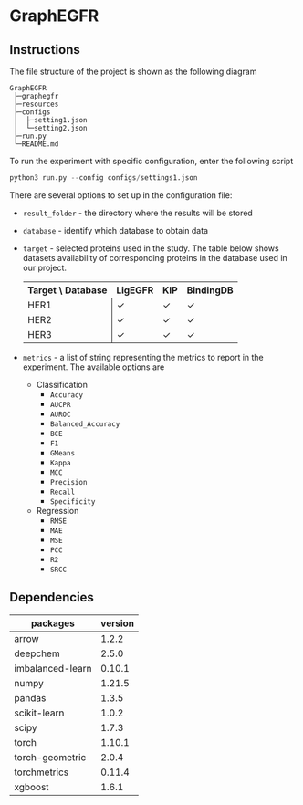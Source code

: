 <!-- markdownlint-disable MD033 -->

# GraphEGFR

## Instructions

The file structure of the project is shown as the following diagram

```text
GraphEGFR
 ├─graphegfr
 ├─resources
 ├─configs
 │  ├─setting1.json
 │  └─setting2.json
 ├─run.py
 └─README.md
```

To run the experiment with specific configuration, enter the following script

```python
python3 run.py --config configs/settings1.json
```

There are several options to set up in the configuration file:

- `result_folder` - the directory where the results will be stored
- `database` - identify which database to obtain data
- `target` - selected proteins used in the study.
  The table below shows datasets availability of corresponding proteins in  the database used in our project.

  <html>
    <style>
      td.right-bound {
        border-right: 1px solid;
      }
    </style>
    <table>
      <tr>
        <th>Target \ Database</th>
        <th>LigEGFR</th>
        <th>KIP</th>
        <th>BindingDB</th>
      </tr>
      <tr>
        <td class="right-bound">HER1</td>
        <td> &#x2713; </td>
        <td> &#x2713; </td>
        <td> &#x2713; </td>
      </tr>
      <tr>
        <td class="right-bound">HER2</td>
        <td> &#x2713; </td>
        <td> &#x2713; </td>
        <td> &#x2713; </td>
      </tr>
      <tr>
        <td class="right-bound">HER3</td>
        <td> &#x2713; </td>
        <td> &#x2713; </td>
        <td> &#x2713; </td>
      </tr>
    </table>
  </html>
- `metrics` - a list of string representing the metrics to report in the experiment. The available options are
  - Classification
    - `Accuracy`
    - `AUCPR`
    - `AUROC`
    - `Balanced_Accuracy`
    - `BCE`
    - `F1`
    - `GMeans`
    - `Kappa`
    - `MCC`
    - `Precision`
    - `Recall`
    - `Specificity`
  - Regression
    - `RMSE`
    - `MAE`
    - `MSE`
    - `PCC`
    - `R2`
    - `SRCC`

## Dependencies

packages             | version
-------------------- | ----------
arrow                | 1.2.2
deepchem             | 2.5.0
imbalanced-learn     | 0.10.1
numpy                | 1.21.5
pandas               | 1.3.5
scikit-learn         | 1.0.2
scipy                | 1.7.3
torch                | 1.10.1
torch-geometric      | 2.0.4
torchmetrics         | 0.11.4
xgboost              | 1.6.1
